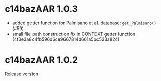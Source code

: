 # c14bazAAR 1.0.3

- added getter function for Palmisano et al. database: `get_Palmisano()` (#59)
- small file path construction fix in CONTEXT getter function (4f3e3a8c4fb596d6ce9667814d661a5bc533a824)

# c14bazAAR 1.0.2

Release version
